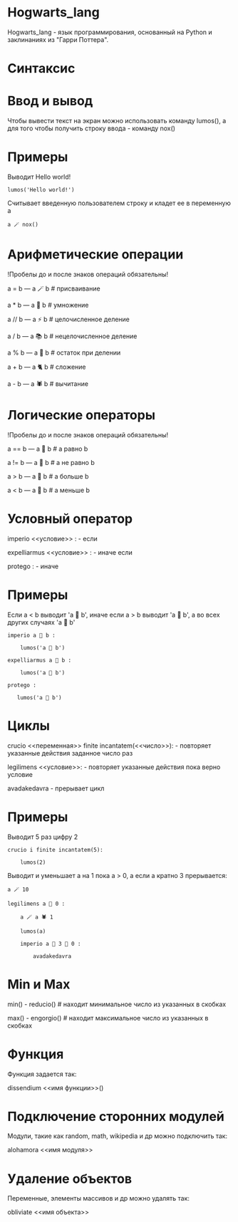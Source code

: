 # Hogwarts_lang
Hogwarts_lang - язык программирования, основанный на Python и заклинаниях из "Гарри Поттера".

# Синтаксис

# Ввод и вывод
Чтобы вывести текст на экран можно использовать команду lumos(), а для того чтобы получить строку ввода - команду nox()
# Примеры
Выводит Hello world!

    lumos('Hello world!') 

Считывает введенную пользователем строку и кладет ее в переменную a

    a 🪄 nox()

# Арифметические операции
!Пробелы до и после знаков операций обязательны!

a = b  —  a 🪄 b  # присваивание

a * b  —  a 👻 b  # умножение

a // b  —  a ⚡️ b  # целочисленное деление

a / b  —  a 📚 b  # нецелочисленное деление

a % b  —  a 🧹 b  # остаток при делении

a + b  —  a 🐈 b  # сложение

a - b  —  a 🕷 b  # вычитание

# Логические операторы
!Пробелы до и после знаков операций обязательны!

a == b  —  a 🚂 b  # a равно b

a != b  —  a 🎃 b  # a не равно b

a > b  —  a 🦉 b  # a больше b

a < b  —  a 🐸 b  # a меньше b

# Условный оператор
imperio <<условие>> :  -  если 

expelliarmus <<условие>> :  -  иначе если

protego :  -  иначе
# Примеры
Если a < b выводит 'a 🐸 b', иначе если a > b выводит 'a 🦉 b', а во всех других случаях 'a 🚂 b'

    imperio a 🐸 b :
    
        lumos('a 🐸 b')  
        
    expelliarmus a 🦉 b :
    
        lumos('a 🦉 b')
        
    protego :
    
       lumos('a 🚂 b')

# Циклы
crucio <<переменная>> finite incantatem(<<число>>): - повторяет указанные действия заданное число раз

legilimens <<условие>>: - повторяет указанные действия пока верно условие

avadakedavra - прерывает цикл

# Примеры
Выводит 5 раз цифру 2

    crucio i finite incantatem(5): 
    
        lumos(2)

Выводит и уменьшает а на 1 пока а > 0, а если а кратно 3 прерывается:

    a 🪄 10

    legilimens a 🦉 0 : 
    
        a 🪄 a 🕷 1
        
        lumos(a)

        imperio a 🧹 3 🚂 0 :

            avadakedavra


# Min и Маx
min() - reducio() # находит минимальное число из указанных в скобках

max() - engorgio() # находит максимальное число из указанных в скобках

# Функция
Функция задается так:

dissendium <<имя функции>>()

# Подключение сторонних модулей
Модули, такие как random, math, wikipedia и др можно подключить так:

alohamora <<имя модуля>>

# Удаление объектов
Переменные, элементы массивов и др можно удалять так:

obliviate <<имя объекта>>



        
